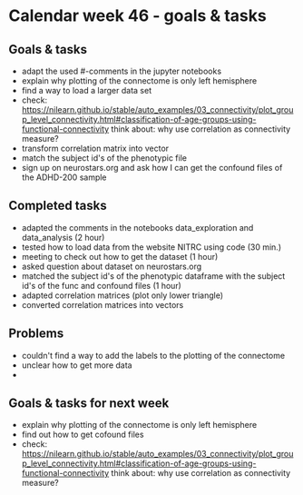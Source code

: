 # Calendar week 46 - goals & tasks

## Goals & tasks
- adapt the used #-comments in the jupyter notebooks
- explain why plotting of the connectome is only left hemisphere
- find a way to load a larger data set
- check: https://nilearn.github.io/stable/auto_examples/03_connectivity/plot_group_level_connectivity.html#classification-of-age-groups-using-functional-connectivity 
        think about: why use correlation as connectivity measure?
- transform correlation matrix into vector
- match the subject id's of the phenotypic file
- sign up on neurostars.org and ask how I can get the confound files of the ADHD-200 sample


## Completed tasks
- adapted the comments in the notebooks data_exploration and data_analysis (2 hour)
- tested how to load data from the website NITRC using code (30 min.)
- meeting to check out how to get the dataset (1 hour)
- asked question about dataset on neurostars.org 
- matched the subject id's of the phenotypic dataframe with the subject id's of the func and confound files (1 hour)
- adapted correlation matrices (plot only lower triangle)
- converted correlation matrices into vectors

## Problems
- couldn't find a way to add the labels to the plotting of the connectome
- unclear how to get more data
- 

## Goals & tasks for next week
- explain why plotting of the connectome is only left hemisphere
- find out how to get cofound files
- check: https://nilearn.github.io/stable/auto_examples/03_connectivity/plot_group_level_connectivity.html#classification-of-age-groups-using-functional-connectivity 
        think about: why use correlation as connectivity measure?